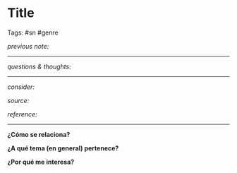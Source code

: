 # Title
Tags: #sn #genre 

_previous note:_

---

_questions & thoughts:_



---

_consider:_

_source:_ 

_reference:_ 

---
**¿Cómo se relaciona?**

 **¿A qué tema (en general) pertenece?**

**¿Por qué me interesa?**
